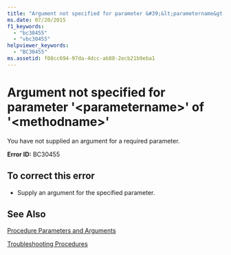 ```yaml
---
title: "Argument not specified for parameter &#39;&lt;parametername&gt;&#39; of &#39;&lt;methodname&gt;&#39;"
ms.date: 07/20/2015
f1_keywords: 
  - "bc30455"
  - "vbc30455"
helpviewer_keywords: 
  - "BC30455"
ms.assetid: f08cc694-97da-4dcc-ab88-2ecb21b9eba1
---
```

# Argument not specified for parameter &#39;&lt;parametername&gt;&#39; of &#39;&lt;methodname&gt;&#39;
You have not supplied an argument for a required parameter.  
  
 **Error ID:** BC30455  
  
## To correct this error  
  
- Supply an argument for the specified parameter.  
  
## See Also  
 [Procedure Parameters and Arguments](../../visual-basic/programming-guide/language-features/procedures/procedure-parameters-and-arguments.md)  
   
 [Troubleshooting Procedures](../../visual-basic/programming-guide/language-features/procedures/troubleshooting-procedures.md)

